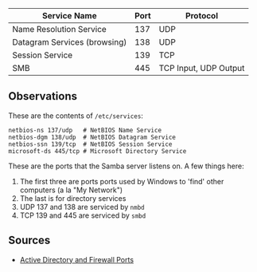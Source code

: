 | Service Name                 | Port | Protocol              |
|------------------------------|------|-----------------------|
| Name Resolution Service      | 137  | UDP                   |
| Datagram Services (browsing) | 138  | UDP                   |
| Session Service              | 139  | TCP                   |
| SMB                          | 445  | TCP Input, UDP Output |

Observations
------------

These are the contents of `/etc/services`:

`netbios-ns 137/udp   # NetBIOS Name Service`  
`netbios-dgm 138/udp  # NetBIOS Datagram Service`  
`netbios-ssn 139/tcp  # NetBIOS Session Service`  
`microsoft-ds 445/tcp # Microsoft Directory Service`

These are the ports that the Samba server listens on. A few things here:

1.  The first three are ports ports used by Windows to 'find' other
    computers (a la "My Network")
2.  The last is for directory services
3.  UDP 137 and 138 are serviced by `nmbd`
4.  TCP 139 and 445 are serviced by `smbd`

Sources
-------

-   [Active Directory and Firewall
    Ports](http://geekswithblogs.net/TSCustomiser/archive/2007/05/09/112357.aspx)
